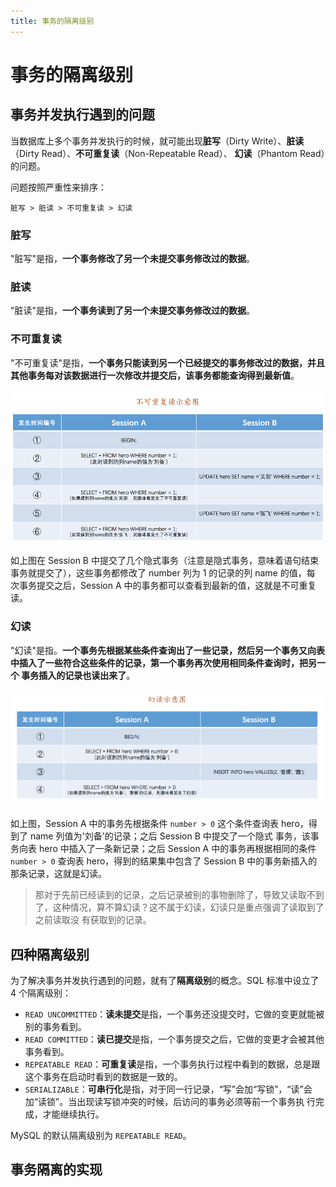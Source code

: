 ```yaml
---
title: 事务的隔离级别
---
```


# 事务的隔离级别
## 事务并发执行遇到的问题
当数据库上多个事务并发执行的时候，就可能出现**脏写**（Dirty Write）、**脏读**（Dirty Read）、**不可重复读**（Non-Repeatable Read）、
**幻读**（Phantom Read）的问题。

问题按照严重性来排序：
```
脏写 > 脏读 > 不可重复读 > 幻读
```

### 脏写
"脏写"是指，**一个事务修改了另一个未提交事务修改过的数据**。

### 脏读
"脏读"是指，**一个事务读到了另一个未提交事务修改过的数据**。

### 不可重复读
"不可重复读"是指，**一个事务只能读到另一个已经提交的事务修改过的数据，并且其他事务每对该数据进行一次修改并提交后，该事务都能查询得到最新值**。

![](../../../images/un-repearable-read-sample.jpg)

如上图在 Session B 中提交了几个隐式事务（注意是隐式事务，意味着语句结束事务就提交了），这些事务都修改了 number 列为 1 的记录的列 name 的值，每
次事务提交之后，Session A 中的事务都可以查看到最新的值，这就是不可重复读。

### 幻读
"幻读"是指。**一个事务先根据某些条件查询出了一些记录，然后另一个事务又向表中插入了一些符合这些条件的记录，第一个事务再次使用相同条件查询时，把另一个
事务插入的记录也读出来了**。

![](../../../images/phantom-read-sample.jpg)

如上图，Session A 中的事务先根据条件 `number > 0` 这个条件查询表 hero，得到了 name 列值为'刘备'的记录；之后 Session B 中提交了一个隐式
事务，该事务向表 hero 中插入了一条新记录；之后 Session A 中的事务再根据相同的条件 `number > 0` 查询表 hero，得到的结果集中包含了 Session B
中的事务新插入的那条记录，这就是幻读。

> 那对于先前已经读到的记录，之后记录被别的事物删除了，导致又读取不到了，这种情况，算不算幻读？这不属于幻读，幻读只是重点强调了读取到了之前读取没
有获取到的记录。

## 四种隔离级别
为了解决事务并发执行遇到的问题，就有了**隔离级别**的概念。SQL 标准中设立了 4 个隔离级别：

- `READ UNCOMMITTED`：**读未提交**是指，一个事务还没提交时，它做的变更就能被别的事务看到。
- `READ COMMITTED`：**读已提交**是指，一个事务提交之后，它做的变更才会被其他事务看到。
- `REPEATABLE READ`：**可重复读**是指，一个事务执行过程中看到的数据，总是跟这个事务在启动时看到的数据是一致的。
- `SERIALIZABLE`：**可串行化**是指，对于同一行记录，“写”会加“写锁”，“读”会加“读锁”。当出现读写锁冲突的时候，后访问的事务必须等前一个事务执
行完成，才能继续执行。

MySQL 的默认隔离级别为 `REPEATABLE READ`。

## 事务隔离的实现
